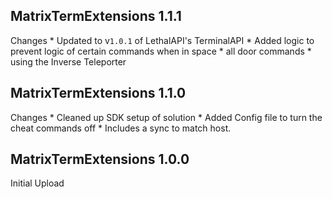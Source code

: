 ## MatrixTermExtensions 1.1.1
Changes
	* Updated to v`1.0.1` of LethalAPI's TerminalAPI
	* Added logic to prevent logic of certain commands when in space
		* all door commands
		* using the Inverse Teleporter

## MatrixTermExtensions 1.1.0
Changes
	* Cleaned up SDK setup of solution
	* Added Config file to turn the cheat commands off
		* Includes a sync to match host.

## MatrixTermExtensions 1.0.0
Initial Upload